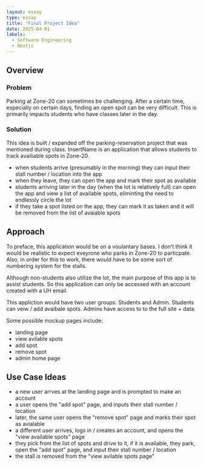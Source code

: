 ```yaml
---
layout: essay
type: essay
title: "Final Project Idea"
date: 2025-04-01
labels:
  - Software Engineering
  - Nextjs
---
```


## Overview

### Problem

Parking at Zone-20 can sometimes be challenging. After a certain time, especially on certain days, finding an open spot can be very difficult. This is primarily impacts students who have classes later in the day. 

### Solution

This idea is built / expanded off the parking-reservation project that was mentioned during class. InsertName is an application that allows students to track availiable spots in Zone-20.

- when students arrive (presumably in the morning) they can input their stall number / location into the app
- when they leave, they can open the app and mark their spot as available
- students arriving later in the day (when the lot is relatively full) can open the app and view a list of available spots, eliminting the need to endlessly circle the lot
- if they take a spot listed on the app, they can mark it as taken and it will be removed from the list of avaiable spots

## Approach

To preface, this application would be on a voulantary bases. I don't think it would be realistic to expect eveyrone who parks in Zone-20 to particpate. Also, in order for this to work, there would have to be some sort of numbering system for the stalls. 

Although non-students also utilize the lot, the main purpose of this app is to assist students. So this application can only be accessed with an account created with a UH email.

This appliction would have two user groups: Students and Admin. Students can veiw / add avaibale spots. Admins have access to to the full site + data. 

Some possible mockup pages include:

- landing page
- view avilable spots
- add spot
- remove spot
- admin home page

## Use Case Ideas

- a new user arrves at the landing page and is prompted to make an account
- a user opens the "add spot" page, and inputs their stall number / location
- later, the same user opens the "remove spot" page and marks their spot as avialable
- a different user arrives, logs in / creates an account, and opens the "view available spots" page
- they pick from the list of spots and drive to it, if it is available, they park, open the "add spot" page, and input their stall number / location
- the stall is removed from the "view avilable spots page"

## 

